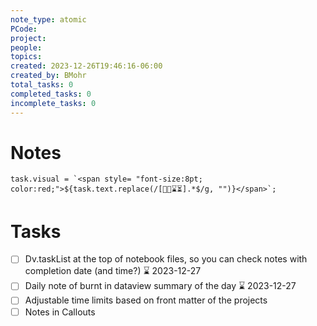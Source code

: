 ```yaml
---
note_type: atomic
PCode: 
project: 
people: 
topics: 
created: 2023-12-26T19:46:16-06:00
created_by: BMohr
total_tasks: 0
completed_tasks: 0
incomplete_tasks: 0
---
```

# Notes

	task.visual = `<span style= "font-size:8pt; color:red;">${task.text.replace(/[📅📆⌛⏳].*$/g, "")}</span>`;
# Tasks
- [ ] Dv.taskList at the top of notebook files, so you can check notes with completion date (and time?)  ⌛ 2023-12-27 
- [ ] Daily note of burnt in dataview summary of the day ⌛ 2023-12-27 
- [ ] Adjustable time limits based on front matter of the projects
- [ ] Notes in Callouts
